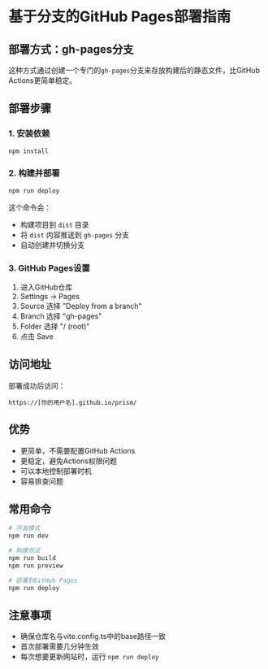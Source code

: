 # 基于分支的GitHub Pages部署指南

## 部署方式：gh-pages分支

这种方式通过创建一个专门的`gh-pages`分支来存放构建后的静态文件，比GitHub Actions更简单稳定。

## 部署步骤

### 1. 安装依赖
```bash
npm install
```

### 2. 构建并部署
```bash
npm run deploy
```

这个命令会：
- 构建项目到 `dist` 目录
- 将 `dist` 内容推送到 `gh-pages` 分支
- 自动创建并切换分支

### 3. GitHub Pages设置
1. 进入GitHub仓库
2. Settings → Pages
3. Source 选择 "Deploy from a branch"
4. Branch 选择 "gh-pages" 
5. Folder 选择 "/ (root)"
6. 点击 Save

## 访问地址
部署成功后访问：
```
https://[你的用户名].github.io/prism/
```

## 优势
- 更简单，不需要配置GitHub Actions
- 更稳定，避免Actions权限问题
- 可以本地控制部署时机
- 容易排查问题

## 常用命令
```bash
# 开发模式
npm run dev

# 构建测试
npm run build
npm run preview

# 部署到GitHub Pages
npm run deploy
```

## 注意事项
- 确保仓库名与vite.config.ts中的base路径一致
- 首次部署需要几分钟生效
- 每次想要更新网站时，运行 `npm run deploy`
